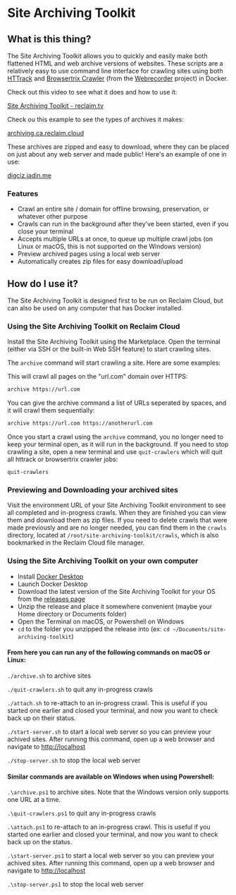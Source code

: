 # Site Archiving Toolkit

## What is this thing?

The Site Archiving Toolkit allows you to quickly and easily make both flattened HTML and web archive versions of websites. These scripts are a relatively easy to use command line interface for crawling sites using both [HTTrack](https://www.httrack.com) and [Browsertrix Crawler](https://github.com/webrecorder/browsertrix-crawler) (from the [Webrecorder](https://webrecorder.net) project) in Docker.

Check out this video to see what it does and how to use it:

[Site Archiving Toolkit - reclaim.tv](https://archive.reclaim.tv/w/qYeNBzUdDWDxWi8pFSLNB1)

Check ou this example to see the types of archives it makes: 

[archiving.ca.reclaim.cloud](https://archiving.ca.reclaim.cloud/)

These archives are zipped and easy to download, where they can be placed on just about any web server and made public! Here's an example of one in use:

[digciz.jadin.me](https://digciz.jadin.me)

### Features

- Crawl an entire site / domain for offline browsing, preservation, or whatever other purpose
- Crawls can run in the background after they’ve been started, even if you close your terminal
- Accepts multiple URLs at once, to queue up multiple crawl jobs (on Linux or macOS, this is not supported on the Windows version)
- Preview archived pages using a local web server
- Automatically creates zip files for easy download/upload

## How do I use it?

The Site Archiving Toolkit is designed first to be run on Reclaim Cloud, but can also be used on any computer that has Docker installed.

### Using the Site Archiving Toolkit on Reclaim Cloud

Install the Site Archiving Toolkit using the Marketplace. Open the terminal (either via SSH or the built-in Web SSH feature) to start crawling sites.

The `archive` command will start crawling a site. Here are some examples:

This will crawl all pages on the "url.com" domain over HTTPS:
```bash
archive https://url.com
```

You can give the archive command a list of URLs seperated by spaces, and it will crawl them sequentially:
```bash
archive https://url.com https://anotherurl.com
```

Once you start a crawl using the `archive` command, you no longer need to keep your terminal open, as it will run in the background. If you need to stop crawling a site, open a new terminal and use `quit-crawlers` which will quit all httrack or browsertrix crawler jobs:
```
quit-crawlers
``` 

### Previewing and Downloading your archived sites

Visit the environment URL of your Site Archiving Toolkit environment to see all completed and in-progress crawls. When they are finished you can view them and download them as zip files. If you need to delete crawls that were made previously and are no longer needed, you can find them in the `crawls` directory, located at `/root/site-archiving-toolkit/crawls`, which is also bookmarked in the Reclaim Cloud file manager.

### Using the Site Archiving Toolkit on your own computer

- Install [Docker Desktop](https://www.docker.com/products/docker-desktop/)
- Launch Docker Desktop
- Download the latest version of the Site Archiving Toolkit for your OS from the [releases page](https://github.com/TaylorJadin/site-archiving-toolkit/releases)
- Unzip the release and place it somewhere convenient (maybe your Home directory or Documents folder)
- Open the Terminal on macOS, or Powershell on Windows
- `cd` to the folder you unzipped the release into (ex: `cd ~/Documents/site-archiving-toolkit`)

#### From here you can run any of the following commands on macOS or Linux:

`./archive.sh` to archive sites

`./quit-crawlers.sh` to quit any in-progress crawls

`./attach.sh` to re-attach to an in-progress crawl. This is useful if you started one earlier and closed your terminal, and now you want to check back up on their status.

`./start-server.sh` to start a local web server so you can preview your achived sites. After running this command, open up a web browser and navigate to <http://localhost>

`./stop-server.sh` to stop the local web server

#### Similar commands are available on Windows when using Powershell:

`.\archive.ps1` to archive sites. Note that the Windows version only supports one URL at a time.

`.\quit-crawlers.ps1` to quit any in-progress crawls

`.\attach.ps1` to re-attach to an in-progress crawl. This is useful if you started one earlier and closed your terminal, and now you want to check back up on the status.

`.\start-server.ps1` to start a local web server so you can preview your achived sites. After running this command, open up a web browser and navigate to <http://localhost>

`.\stop-server.ps1` to stop the local web server
